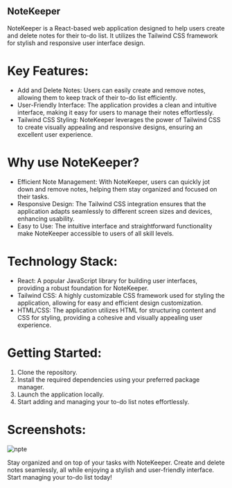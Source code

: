 ## NoteKeeper

NoteKeeper is a React-based web application designed to help users create and delete notes for their to-do list. It utilizes the Tailwind CSS framework for stylish and responsive user interface design.

# Key Features:
- Add and Delete Notes: Users can easily create and remove notes, allowing them to keep track of their to-do list efficiently.
- User-Friendly Interface: The application provides a clean and intuitive interface, making it easy for users to manage their notes effortlessly.
- Tailwind CSS Styling: NoteKeeper leverages the power of Tailwind CSS to create visually appealing and responsive designs, ensuring an excellent user experience.

# Why use NoteKeeper?
- Efficient Note Management: With NoteKeeper, users can quickly jot down and remove notes, helping them stay organized and focused on their tasks.
- Responsive Design: The Tailwind CSS integration ensures that the application adapts seamlessly to different screen sizes and devices, enhancing usability.
- Easy to Use: The intuitive interface and straightforward functionality make NoteKeeper accessible to users of all skill levels.

# Technology Stack:
- React: A popular JavaScript library for building user interfaces, providing a robust foundation for NoteKeeper.
- Tailwind CSS: A highly customizable CSS framework used for styling the application, allowing for easy and efficient design customization.
- HTML/CSS: The application utilizes HTML for structuring content and CSS for styling, providing a cohesive and visually appealing user experience.

# Getting Started:
1. Clone the repository.
2. Install the required dependencies using your preferred package manager.
3. Launch the application locally.
4. Start adding and managing your to-do list notes effortlessly.
# Screenshots:
![npte](https://github.com/Shuklashashi0706/Web_Dev_Projects/assets/107978867/74057b6d-5a9b-4f0f-9f6e-2b446a036909)

Stay organized and on top of your tasks with NoteKeeper. Create and delete notes seamlessly, all while enjoying a stylish and user-friendly interface. Start managing your to-do list today!
